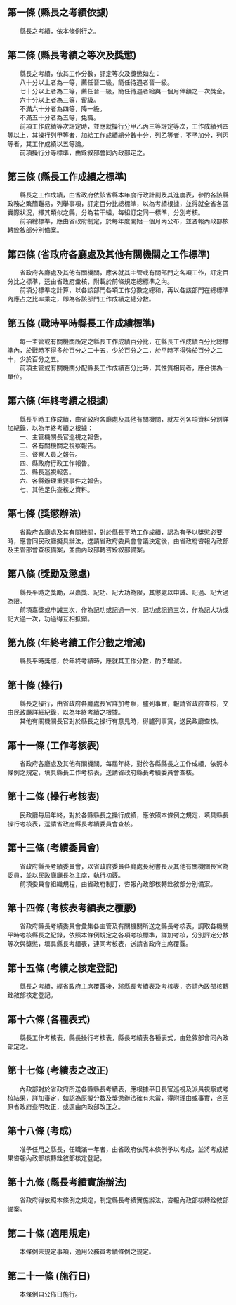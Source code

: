 第一條 (縣長之考績依據)
-----------------------
　　縣長之考績，依本條例行之。  


第二條 (縣長考績之等次及獎懲)
-----------------------------
　　縣長之考績，依其工作分數，評定等次及獎懲如左：  
　　八十分以上者為一等，薦任晉二級，簡任待遇者晉一級。  
　　七十分以上者為二等，薦任晉一級，簡任待遇者給與一個月俸額之一次獎金。  
　　六十分以上者為三等，留級。  
　　不滿六十分者為四等，降一級。  
　　不滿五十分者為五等，免職。  
　　前項工作成績等次評定時，並應就操行分甲乙丙三等評定等次，工作成績列四等以上，其操行列甲等者，加給工作成績總分數十分，列乙等者，不予加分，列丙等者，其工作成績以五等論。  
　　前項操行分等標準，由銓敘部會同內政部定之。  


第三條 (縣長工作成績之標準)
---------------------------
　　縣長之工作成績，由省政府依該省縣本年度行政計劃及其進度表，參酌各該縣政務之繁簡難易，列舉事項，訂定百分比總標準，以為考績根據，並得就全省各區實際狀況，擇其類似之縣，分為若干組，每組訂定同一標準，分別考核。  
　　前項總標準，應由省政府制定，於每年度開始一個月內公布，並咨報內政部核轉銓敘部分別備案。  


第四條 (省政府各廳處及其他有關機關之工作標準)
---------------------------------------------
　　省政府各廳處及其他有關機關，應各就其主管或有關部門之各項工作，訂定百分比之標準，送由省政府彙核，附載於前條規定總標準之內。  
　　前項分標準之計算，以各該部門各項工作分數之總和，再以各該部門在總標準內應占之比率乘之，即為各該部門工作成績之總分數。  


第五條 (戰時平時縣長工作成績標準)
---------------------------------
　　每一主管或有關機關所定之縣長工作成績百分比，在縣長工作成績百分比總標準內，於戰時不得多於百分之二十五，少於百分之二，於平時不得強於百分之二十，少於百分之五。  
　　前項主管或有關機關分配縣長工作成績百分比時，其性質相同者，應合併為一單位。  


第六條 (年終考績之根據)
-----------------------
　　縣長平時工作成績，由省政府各廳處及其他有關機關，就左列各項資料分別詳加紀錄，以為年終考績之根據：  
　　一、主管機關長官巡視之報告。  
　　二、各有關機關之視察報告。  
　　三、督察人員之報告。  
　　四、縣政府行政工作報告。  
　　五、縣長巡視報告。  
　　六、各縣辦理重要事件之報告。  
　　七、其他足供查核之資料。  


第七條 (獎懲辦法)
-----------------
　　省政府各廳處及其有關機關，對於縣長平時工作成績，認為有予以獎懲必要時，應會同民政廳擬具辦法，送請省政府委員會會議決定後，由省政府咨報內政部及主管部會查核備案，並由內政部轉咨銓敘部備案。  


第八條 (獎勵及懲處)
-------------------
　　縣長平時之獎勵，以嘉獎、記功、記大功為限，其懲處以申誡、記過、記大過為限。  
　　前項嘉獎或申誡三次，作為記功或記過一次，記功或記過三次，作為記大功或記大過一次，功過得互相抵銷。  


第九條 (年終考績工作分數之增減)
-------------------------------
　　縣長平時獎懲，於年終考績時，應就其工作分數，酌予增減。  


第十條 (操行)
-------------
　　縣長之操行，由省政府各廳處長官詳加考察，臚列事實，報請省政府查核，交由民政廳詳細紀錄，以為年終考績之根據。  
　　其他有關機關長官對於縣長之操行有意見時，得臚列事實，送民政廳查核。  


第十一條 (工作考核表)
---------------------
　　省政府各廳處及其他有關機關，每屆年終，對於各縣縣長之工作成績，依照本條例之規定，填具縣長工作考核表，送請省政府縣長考績委員會查核。  


第十二條 (操行考核表)
---------------------
　　民政廳每屆年終，對於各縣縣長之操行成績，應依照本條例之規定，填具縣長操行考核表，送請省政府縣長考績委員會查核。  


第十三條 (考績委員會)
---------------------
　　省政府縣長考績委員會，以省政府委員各廳處長秘書長及其他有關機關長官為委員，並以民政廳廳長為主席，執行初覈。  
　　前項委員會組織規程，由省政府制訂，咨報內政部核轉銓敘部分別備案。  


第十四條 (考核表考績表之覆覈)
-----------------------------
　　省政府縣長考績委員會彙集各主管及有關機關所送之縣長考核表，調取各機關平時考核縣長之紀錄，依照本條例規定之各項考核標準，詳加考核，分別評定分數等次與獎懲，填具縣長考績表，連同考核表，送請省政府主席覆覈。  


第十五條 (考績之核定登記)
-------------------------
　　縣長之考績，經省政府主席覆覈後，將縣長考績表及考核表，咨請內政部核轉銓敘部核定登記。  


第十六條 (各種表式)
-------------------
　　縣長工作考核表，縣長操行考核表，縣長考績表各種表式，由銓敘部會同內政部定之。  


第十七條 (考績表之改正)
-----------------------
　　內政部對於省政府所送各縣縣長考績表，應根據平日長官巡視及派員視察或考核結果，詳加審定，如認為原擬分數及獎懲辦法確有未當，得附理由或事實，咨回原省政府查明改正，或逕由內政部改正之。  


第十八條 (考成)
---------------
　　准予任用之縣長，任職滿一年者，由省政府依照本條例予以考成，並將考成結果咨報內政部核轉銓敘部核定登記。  


第十九條 (縣長考績實施辦法)
---------------------------
　　省政府得依照本條例之規定，制定縣長考績實施辦法，咨報內政部核轉銓敘部備案。  


第二十條 (適用規定)
-------------------
　　本條例未規定事項，適用公務員考績條例之規定。  


第二十一條 (施行日)
-------------------
　　本條例自公佈日施行。